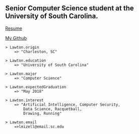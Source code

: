 ## Senior Computer Science student at the University of South Carolina.
[Resume](https://github.com/LawtonM/LawtonM.github.io/blob/master/lmizellResume2018(new).docx.pdf)

[My Github](https://github.com/Alcamech)

    > Lawton.origin
        => "Charleston, SC"

    > Lawton.education
        => "University of South Carolina"

    > Lawton.major
        => "Computer Science"

    > Lawton.expectedGraduation
        => "May 2018"

    > Lawton.interest
        => "Artificial Intelligence, Computer Security, 
            Data Science, Racquetball,
            Drawing, Running"

    > Lawton.email
        =>lmizell@email.sc.edu
